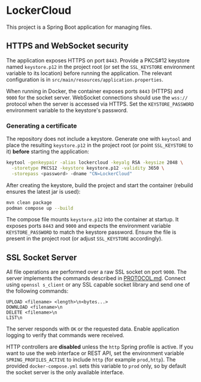 # LockerCloud

This project is a Spring Boot application for managing files.

## HTTPS and WebSocket security

The application exposes HTTPS on port `8443`. Provide a PKCS#12 keystore named
`keystore.p12` in the project root (or set the `SSL_KEYSTORE` environment
variable to its location) before running the application. The relevant
configuration is in `src/main/resources/application.properties`.

When running in Docker, the container exposes ports `8443` (HTTPS) and `9000`
for the socket server. WebSocket connections should use the `wss://` protocol
when the server is accessed via HTTPS. Set the `KEYSTORE_PASSWORD` environment
variable to the keystore's password.

### Generating a certificate

The repository does not include a keystore. Generate one with `keytool` and
place the resulting `keystore.p12` in the project root (or point
`SSL_KEYSTORE` to it) **before** starting the application:

```bash
keytool -genkeypair -alias lockercloud -keyalg RSA -keysize 2048 \
  -storetype PKCS12 -keystore keystore.p12 -validity 3650 \
  -storepass <password> -dname "CN=LockerCloud"
```
After creating the keystore, build the project and start the container
(rebuild ensures the latest jar is used):

```bash
mvn clean package
podman compose up --build
```
The compose file mounts `keystore.p12` into the container at startup. It exposes
ports `8443` and `9000` and expects the environment variable
`KEYSTORE_PASSWORD` to match the keystore password. Ensure the file is present
in the project root (or adjust `SSL_KEYSTORE` accordingly).

## SSL Socket Server

All file operations are performed over a raw SSL socket on port `9000`. The
server implements the commands described in [PROTOCOL.md](PROTOCOL.md). Connect
using `openssl s_client` or any SSL capable socket library and send one of the
following commands:

```
UPLOAD <filename> <length>\n<bytes...>
DOWNLOAD <filename>\n
DELETE <filename>\n
LIST\n
```

The server responds with `OK` or the requested data. Enable application logging
to verify that commands were received.

HTTP controllers are **disabled** unless the `http` Spring profile is active.
If you want to use the web interface or REST API, set the environment variable
`SPRING_PROFILES_ACTIVE` to include `http` (for example `prod,http`). The
provided `docker-compose.yml` sets this variable to `prod` only, so by default
the socket server is the only available interface.
